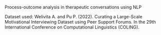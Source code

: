 Process-outcome analysis in therapeutic conversations using NLP

Dataset used: Welivita A. and Pu P. (2022). Curating a Large-Scale Motivational Interviewing Dataset using Peer Support Forums. In the 29th International Conference on Computational Linguistics (COLING).